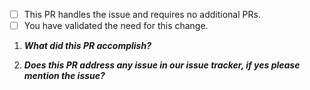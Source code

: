 - [ ] This PR handles the issue and requires no additional PRs.
- [ ] You have validated the need for this change.

1. ***What did this PR accomplish?***

2. ***Does this PR address any issue in our issue tracker, if yes please mention the issue?***
